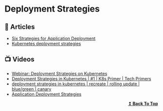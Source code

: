 # Deployment Strategies

## 📝 Articles

- [Six Strategies for Application Deployment](https://thenewstack.io/deployment-strategies/)
- [Kubernetes deployment strategies](https://blog.container-solutions.com/kubernetes-deployment-strategies)

## 📺 Videos
- [Webinar: Deployment Strategies on Kubernetes](https://www.youtube.com/watch?v=1oPhfKye5Pg)
- [Deployment Strategies in Kubernetes | #1 | K8s Primer | Tech Primers](https://www.youtube.com/watch?v=4AUnI58ZI6M)
- [deployment strategies in kubernetes | recreate | rolling update | blue/green | canary](https://www.youtube.com/watch?v=efiMiaFjtn8)
- [Application Deployment Strategies](https://www.youtube.com/watch?v=OKM0tTYxQbk)

<div align="right">
  <b><a href="#contents">↥ Back To Top</a></b>
</div>
